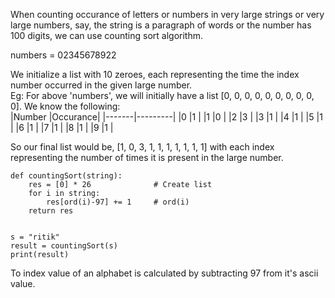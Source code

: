 When counting occurance of letters or numbers in very large strings or very large numbers,
say, the string is a paragraph of words or the number has 100 digits, we can use counting sort
algorithm.  
  
numbers = 02345678922  
  
We initialize a list with 10 zeroes, each representing the time the index number occurred 
in the given large number.  
Eg: For above 'numbers', we will initially have a list [0, 0, 0, 0, 0, 0, 0, 0, 0, 0].
We know the following:  
|Number	|Occurance|
|-------|---------|
|0	|1	  |
|1	|0	  |
|2	|3	  |
|3	|1	  |
|4	|1	  |
|5	|1	  |
|6	|1	  |
|7	|1	  |
|8	|1	  |
|9	|1	  |

So our final list would be, [1, 0, 3, 1, 1, 1, 1, 1, 1, 1]
with each index representing the number of times it is present in the large number.
```python3
def countingSort(string):
    res = [0] * 26              # Create list
    for i in string:
        res[ord(i)-97] += 1     # ord(i)
    return res


s = "ritik"
result = countingSort(s)
print(result)
```
To index value of an alphabet is calculated by subtracting 97 from it's ascii value.

